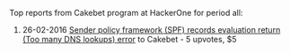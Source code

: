 Top reports from Cakebet program at HackerOne for period all:

1. 26-02-2016 [Sender policy framework (SPF) records evaluation return (Too many DNS lookups) error](https://hackerone.com/reports/119033) to Cakebet - 5 upvotes, $5
